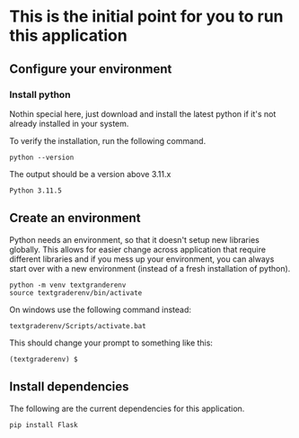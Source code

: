 # This is the initial point for you to run this application

## Configure your environment
### Install python
Nothin special here, just download and install the latest python if it's not already installed in your system. 

To verify the installation, run the following command. 

```
python --version
```

The output should be a version above 3.11.x
```
Python 3.11.5
```

## Create an environment
Python needs an environment, so that it doesn't setup new libraries globally. This allows for easier change across application that require different libraries and if you mess up your environment, you can always start over with a new environment (instead of a fresh installation of python).

```
python -m venv textgranderenv
source textgraderenv/bin/activate
```

On windows use the following command instead:
```
textgraderenv/Scripts/activate.bat
```

This should change your prompt to something like this:

```
(textgraderenv) $
```

## Install dependencies
The following are the current dependencies for this application. 

```
pip install Flask
```